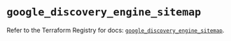 # `google_discovery_engine_sitemap`

Refer to the Terraform Registry for docs: [`google_discovery_engine_sitemap`](https://registry.terraform.io/providers/hashicorp/google-beta/6.44.0/docs/resources/google_discovery_engine_sitemap).
